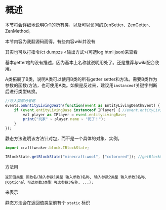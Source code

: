 # 概述

本节将会详细地说明CrT的所有类，以及可以访问的ZenSetter、ZenGetter、ZenMethod。

本节内容为我翻源码而得，有些内容wiki并没有

其实也可以打指令/ct dumpzs &lt;输出方式&gt;\(可选log html json\)来查看

基本getter啥的没有描述，因为基本上名称就说明用处了。还是推荐与wiki配合使用。

A类拓展了B类，说明A类可以使用B类的所有getter setter和方法。需要B类作为参数的函数/方法，也可使用A类。如果是反过来，建议用`instanceof`关键字判断后进行类型转换。

```javascript
//导入类部分省略
events.onEntityLivingDeath(function(event as EntityLivingDeathEvent) {
    if (event.entityLivingBase instanceof IPlayer) { //event.entityLivingBase返回IEntityLivingBase类，IPlayer是它的拓展类
        val player as IPlayer = event.entityLivingBase;
        print("玩家" ~ player.name ~ "死了！");
    }
});
```

静态方法说明该方法针对包，而不是一个具体的对象、实例。

```javascript
import crafttweaker.block.IBlockState;

IBlockState.getBlockState("minecraft:wool", ["color=red"]); //getBlockState静态方法
```

方法用

`返回值类型 函数名(输入参数1类型 输入参数1名称, 输入参数2类型 输入参数2名称, @Optional 可选参数3类型 可选参数3名称, ...);`

来表示

静态方法会在返回值类型前有个 `static` 标识

